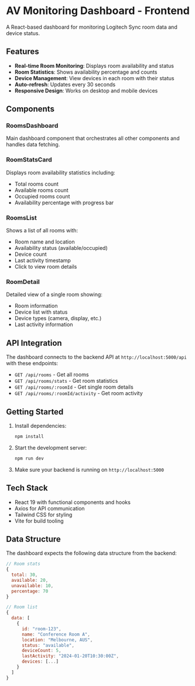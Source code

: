 # AV Monitoring Dashboard - Frontend

A React-based dashboard for monitoring Logitech Sync room data and device status.

## Features

- **Real-time Room Monitoring**: Displays room availability and status
- **Room Statistics**: Shows availability percentage and counts
- **Device Management**: View devices in each room with their status
- **Auto-refresh**: Updates every 30 seconds
- **Responsive Design**: Works on desktop and mobile devices

## Components

### RoomsDashboard
Main dashboard component that orchestrates all other components and handles data fetching.

### RoomStatsCard
Displays room availability statistics including:
- Total rooms count
- Available rooms count
- Occupied rooms count
- Availability percentage with progress bar

### RoomsList
Shows a list of all rooms with:
- Room name and location
- Availability status (available/occupied)
- Device count
- Last activity timestamp
- Click to view room details

### RoomDetail
Detailed view of a single room showing:
- Room information
- Device list with status
- Device types (camera, display, etc.)
- Last activity information

## API Integration

The dashboard connects to the backend API at `http://localhost:5000/api` with these endpoints:

- `GET /api/rooms` - Get all rooms
- `GET /api/rooms/stats` - Get room statistics
- `GET /api/rooms/:roomId` - Get single room details
- `GET /api/rooms/:roomId/activity` - Get room activity

## Getting Started

1. Install dependencies:
   ```bash
   npm install
   ```

2. Start the development server:
   ```bash
   npm run dev
   ```

3. Make sure your backend is running on `http://localhost:5000`

## Tech Stack

- React 19 with functional components and hooks
- Axios for API communication
- Tailwind CSS for styling
- Vite for build tooling

## Data Structure

The dashboard expects the following data structure from the backend:

```javascript
// Room stats
{
  total: 30,
  available: 20,
  unavailable: 10,
  percentage: 70
}

// Room list
{
  data: [
    {
      id: "room-123",
      name: "Conference Room A",
      location: "Melbourne, AUS",
      status: "available",
      deviceCount: 5,
      lastActivity: "2024-01-20T10:30:00Z",
      devices: [...]
    }
  ]
}
```